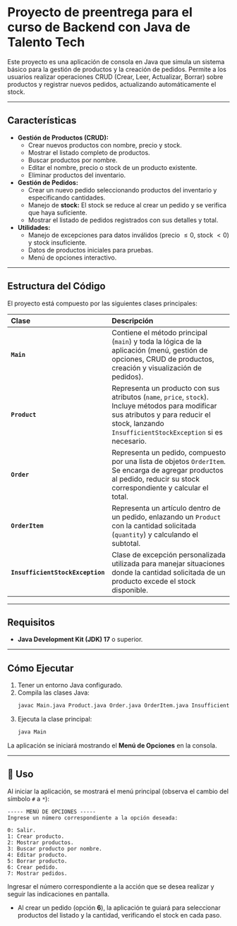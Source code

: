 # Proyecto de preentrega para el curso de Backend con Java de Talento Tech

Este proyecto es una aplicación de consola en Java que simula un sistema básico para la gestión de productos y la creación de pedidos. Permite a los usuarios realizar operaciones CRUD (Crear, Leer, Actualizar, Borrar) sobre productos y registrar nuevos pedidos, actualizando automáticamente el stock.

---

## Características

* **Gestión de Productos (CRUD):**
    * Crear nuevos productos con nombre, precio y stock.
    * Mostrar el listado completo de productos.
    * Buscar productos por nombre.
    * Editar el nombre, precio o stock de un producto existente.
    * Eliminar productos del inventario.
* **Gestión de Pedidos:**
    * Crear un nuevo pedido seleccionando productos del inventario y especificando cantidades.
    * Manejo de **stock:** El stock se reduce al crear un pedido y se verifica que haya suficiente.
    * Mostrar el listado de pedidos registrados con sus detalles y total.
* **Utilidades:**
    * Manejo de excepciones para datos inválidos (precio $\le 0$, stock $< 0$) y stock insuficiente.
    * Datos de productos iniciales para pruebas.
    * Menú de opciones interactivo.

---

## Estructura del Código

El proyecto está compuesto por las siguientes clases principales:

| Clase | Descripción |
| :--- | :--- |
| **`Main`** | Contiene el método principal (`main`) y toda la lógica de la aplicación (menú, gestión de opciones, CRUD de productos, creación y visualización de pedidos). |
| **`Product`** | Representa un producto con sus atributos (`name`, `price`, `stock`). Incluye métodos para modificar sus atributos y para reducir el stock, lanzando `InsufficientStockException` si es necesario. |
| **`Order`** | Representa un pedido, compuesto por una lista de objetos `OrderItem`. Se encarga de agregar productos al pedido, reducir su stock correspondiente y calcular el total. |
| **`OrderItem`** | Representa un artículo dentro de un pedido, enlazando un `Product` con la cantidad solicitada (`quantity`) y calculando el subtotal. |
| **`InsufficientStockException`** | Clase de excepción personalizada utilizada para manejar situaciones donde la cantidad solicitada de un producto excede el stock disponible. |

---

## Requisitos

* **Java Development Kit (JDK) 17** o superior.

---

## Cómo Ejecutar

1.  Tener un entorno Java configurado.
2.  Compila las clases Java:
    ```bash
    javac Main.java Product.java Order.java OrderItem.java InsufficientStockException.java
    ```
3.  Ejecuta la clase principal:
    ```bash
    java Main
    ```

La aplicación se iniciará mostrando el **Menú de Opciones** en la consola.

---

## 📝 Uso

Al iniciar la aplicación, se mostrará el menú principal (observa el cambio del símbolo `#` a `*`):


```
----- MENÚ DE OPCIONES -----
Ingrese un número correspondiente a la opción deseada:

0: Salir.
1: Crear producto.
2: Mostrar productos.
3: Buscar producto por nombre.
4: Editar producto.
5: Borrar producto.
6: Crear pedido.
7: Mostrar pedidos.
```

Ingresar el número correspondiente a la acción que se desea realizar y seguir las indicaciones en pantalla.
* Al crear un pedido (opción **6**), la aplicación te guiará para seleccionar productos del listado y la cantidad, verificando el stock en cada paso.